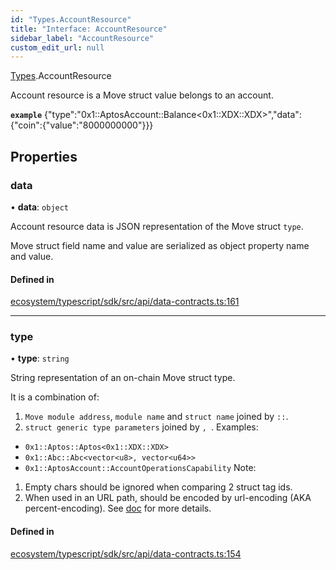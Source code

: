 ```yaml
---
id: "Types.AccountResource"
title: "Interface: AccountResource"
sidebar_label: "AccountResource"
custom_edit_url: null
---
```


[Types](../namespaces/Types.md).AccountResource

Account resource is a Move struct value belongs to an account.

**`example`** {"type":"0x1::AptosAccount::Balance<0x1::XDX::XDX>","data":{"coin":{"value":"8000000000"}}}

## Properties

### data

• **data**: `object`

Account resource data is JSON representation of the Move struct `type`.

Move struct field name and value are serialized as object property name and value.

#### Defined in

[ecosystem/typescript/sdk/src/api/data-contracts.ts:161](https://github.com/aptos-labs/aptos-core/blob/fb73eb358/ecosystem/typescript/sdk/src/api/data-contracts.ts#L161)

___

### type

• **type**: `string`

String representation of an on-chain Move struct type.

It is a combination of:
  1. `Move module address`, `module name` and `struct name` joined by `::`.
  2. `struct generic type parameters` joined by `, `.
Examples:
  * `0x1::Aptos::Aptos<0x1::XDX::XDX>`
  * `0x1::Abc::Abc<vector<u8>, vector<u64>>`
  * `0x1::AptosAccount::AccountOperationsCapability`
Note:
  1. Empty chars should be ignored when comparing 2 struct tag ids.
  2. When used in an URL path, should be encoded by url-encoding (AKA percent-encoding).
See [doc](https://diem.github.io/move/structs-and-resources.html) for more details.

#### Defined in

[ecosystem/typescript/sdk/src/api/data-contracts.ts:154](https://github.com/aptos-labs/aptos-core/blob/fb73eb358/ecosystem/typescript/sdk/src/api/data-contracts.ts#L154)

